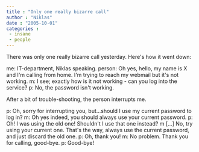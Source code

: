 ```yaml
---
title : "Only one really bizarre call"
author : "Niklas"
date : "2005-10-01"
categories : 
 - insane
 - people
---
```


There was only one really bizarre call yesterday. Here's how it went down:

me: IT-department, Niklas speaking. person: Oh yes, hello, my name is X and I'm calling from home. I'm trying to reach my webmail but it's not working. m: I see; exactly how is it not working - can you log into the service? p: No, the password isn't working.

After a bit of trouble-shooting, the person interrupts me.

p: Oh, sorry for interrupting you, but...should I use my current password to log in? m: Oh yes indeed, you should always use your current password. p: Oh! I was using the old one! Shouldn't I use that one instead? m \[...\] No, try using your current one. That's the way, always use the current password, and just discard the old one. p: Oh, thank you! m: No problem. Thank you for calling, good-bye. p: Good-bye!
